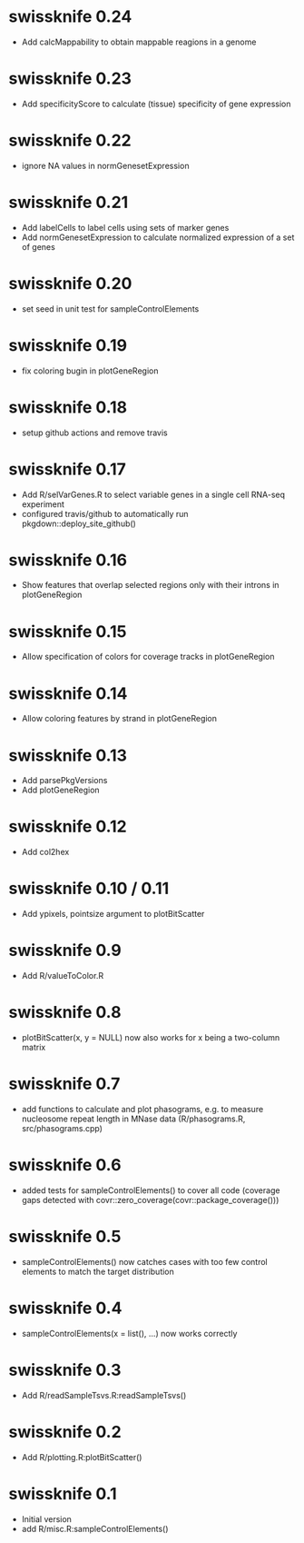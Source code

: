 # swissknife 0.24

* Add calcMappability to obtain mappable reagions in a genome

# swissknife 0.23

* Add specificityScore to calculate (tissue) specificity of gene expression

# swissknife 0.22

* ignore NA values in normGenesetExpression

# swissknife 0.21

* Add labelCells to label cells using sets of marker genes
* Add normGenesetExpression to calculate normalized expression of a set of genes

# swissknife 0.20

* set seed in unit test for sampleControlElements

# swissknife 0.19

* fix coloring bugin in plotGeneRegion

# swissknife 0.18

* setup github actions and remove travis

# swissknife 0.17

* Add R/selVarGenes.R to select variable genes in a single cell RNA-seq experiment
* configured travis/github to automatically run pkgdown::deploy_site_github()

# swissknife 0.16

* Show features that overlap selected regions only with their introns in plotGeneRegion

# swissknife 0.15

* Allow specification of colors for coverage tracks in plotGeneRegion

# swissknife 0.14

* Allow coloring features by strand in plotGeneRegion

# swissknife 0.13

* Add parsePkgVersions
* Add plotGeneRegion

# swissknife 0.12

* Add col2hex

# swissknife 0.10 / 0.11

* Add ypixels, pointsize argument to plotBitScatter

# swissknife 0.9

* Add R/valueToColor.R

# swissknife 0.8

* plotBitScatter(x, y = NULL) now also works for x being a two-column matrix

# swissknife 0.7

* add functions to calculate and plot phasograms, e.g. to measure nucleosome
  repeat length in MNase data (R/phasograms.R, src/phasograms.cpp)

# swissknife 0.6

* added tests for sampleControlElements() to cover all code (coverage gaps detected
  with covr::zero_coverage(covr::package_coverage()))

# swissknife 0.5

* sampleControlElements() now catches cases with too few control elements to match the target distribution

# swissknife 0.4

* sampleControlElements(x = list(), ...) now works correctly

# swissknife 0.3

* Add R/readSampleTsvs.R:readSampleTsvs()

# swissknife 0.2

* Add R/plotting.R:plotBitScatter()

# swissknife 0.1

* Initial version
* add R/misc.R:sampleControlElements()
